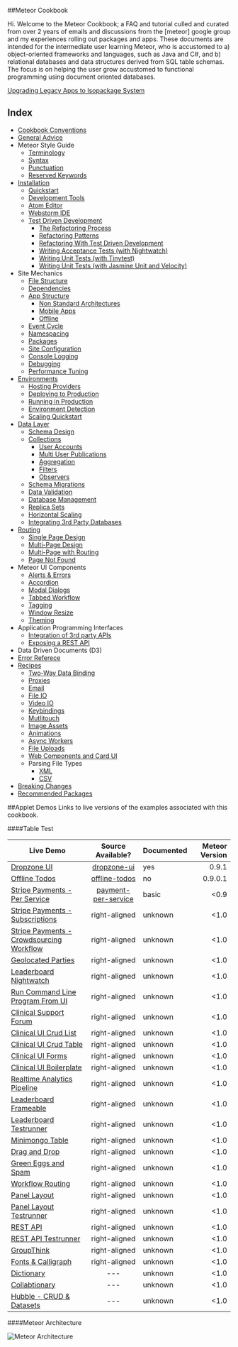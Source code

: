 ##Meteor Cookbook  

Hi.  Welcome to the Meteor Cookbook; a FAQ and tutorial culled and curated from over 2 years of emails and discussions from the [meteor] google group and my experiences rolling out packages and apps.  These documents are intended for the intermediate user learning Meteor, who is accustomed to a) object-oriented frameworks and languages, such as Java and C#, and b) relational databases and data structures derived from SQL table schemas.  The focus is on helping the user grow accustomed to functional programming using document oriented databases.


[Upgrading Legacy Apps to Isopackage System](https://github.com/awatson1978/meteor-cookbook/blob/master/cookbook/upgrading-to-0.9.x.md)  


## Index  

- [Cookbook Conventions](https://github.com/awatson1978/meteor-cookbook/blob/master/cookbook-conventions.md)  
- [General Advice](https://github.com/awatson1978/meteor-cookbook/blob/master/cookbook/general-advice.md)  
- Meteor Style Guide
  - [Terminology](https://github.com/awatson1978/meteor-cookbook/blob/master/cookbook/terminology.md)  
  - [Syntax](https://github.com/awatson1978/meteor-cookbook/blob/master/cookbook/syntax.md)  
  - [Punctuation](https://github.com/awatson1978/meteor-cookbook/blob/master/cookbook/punctuation.md)  
  - [Reserved Keywords](https://github.com/awatson1978/meteor-cookbook/blob/master/cookbook/reserved.keywords.md)  
- [Installation](https://github.com/awatson1978/meteor-cookbook/blob/master/cookbook/installation.md)  
  - [Quickstart](https://github.com/awatson1978/meteor-cookbook/blob/master/cookbook/quickstart.md)  
  - [Development Tools](https://github.com/awatson1978/meteor-cookbook/blob/master/cookbook/development-tools.md)  
  - [Atom Editor](https://github.com/awatson1978/meteor-api)  
  - [Webstorm IDE](https://github.com/awatson1978/meteor-cookbook/blob/master/cookbook/webstorm.md)
  - [Test Driven Development](https://github.com/awatson1978/meteor-cookbook/blob/master/cookbook/test-driven-development.md)  
    - [The Refactoring Process](https://github.com/awatson1978/meteor-cookbook/blob/master/cookbook/refactoring.process.md)   
    - [Refactoring Patterns](https://github.com/awatson1978/meteor-cookbook/blob/master/cookbook/refactoring.patterns.md)  
    - [Refactoring With Test Driven Development](https://github.com/awatson1978/meteor-cookbook/blob/master/cookbook/refactoring.process.tdd.md)   
    - [Writing Acceptance Tests (with Nightwatch)](https://github.com/awatson1978/meteor-cookbook/blob/master/cookbook/writing.acceptance.test.md)  
    - [Writing Unit Tests (with Tinytest)](https://github.com/awatson1978/meteor-cookbook/blob/master/cookbook/writing.unit.tests.md)  
    - [Writing Unit Tests (with Jasmine Unit and Velocity)](https://github.com/awatson1978/meteor-cookbook/blob/master/cookbook/writing.unit.tests.with.jasmine.md)  
- Site Mechanics
    - [File Structure](https://github.com/awatson1978/meteor-cookbook/blob/master/cookbook/filestructure.md)
    - [Dependencies](https://github.com/awatson1978/meteor-cookbook/blob/master/cookbook/dependencies.md)  
    - [App Structure](https://github.com/awatson1978/meteor-cookbook/blob/master/cookbook/appstructure.md) 
      - [Non Standard Architectures](https://github.com/awatson1978/meteor-cookbook/blob/master/cookbook/non-standard-architectures.md)     
      - [Mobile Apps](https://github.com/awatson1978/meteor-cookbook/blob/master/cookbook/mobile.md)  
      - [Offline](https://github.com/awatson1978/meteor-cookbook/blob/master/cookbook/offline.md)  
    - [Event Cycle](https://github.com/awatson1978/meteor-cookbook/blob/master/cookbook/event-cycle.md) 
    - [Namespacing](https://github.com/awatson1978/meteor-cookbook/blob/master/cookbook/namespacing.md) 
    - [Packages](https://github.com/awatson1978/meteor-cookbook/blob/master/cookbook/packages.md)  
    - [Site Configuration](https://github.com/awatson1978/meteor-cookbook/blob/master/cookbook/configuration.md)  
    - [Console Logging](https://github.com/awatson1978/meteor-cookbook/blob/master/cookbook/logging.md)  
    - [Debugging](https://github.com/awatson1978/meteor-cookbook/blob/master/cookbook/debugging.md)  
    - [Performance Tuning](https://github.com/awatson1978/meteor-cookbook/blob/master/cookbook/performance-tunning.md)  
- [Environments](https://github.com/awatson1978/meteor-cookbook/blob/master/cookbook/environments.md)  
  - [Hosting Providers](https://github.com/awatson1978/meteor-cookbook/blob/master/cookbook/hosting-providers.md) 
  - [Deploying to Production](https://github.com/awatson1978/meteor-cookbook/blob/master/cookbook/deploying.to.production.md)
  - [Running in Production](https://github.com/awatson1978/meteor-cookbook/blob/master/cookbook/environments-production.md)  
  - [Environment Detection](https://github.com/awatson1978/meteor-cookbook/blob/master/cookbook/environment-detection.md)  
  - [Scaling Quickstart](https://github.com/awatson1978/meteor-cookbook/blob/master/cookbook/scaling.md)  
- [Data Layer](https://github.com/awatson1978/meteor-cookbook/blob/master/cookbook/datalayer.md)  
  - [Schema Design](https://github.com/awatson1978/meteor-cookbook/blob/master/cookbook/schema-design.md)  
  - [Collections](https://github.com/awatson1978/meteor-cookbook/blob/master/cookbook/collections.md)  
    - [User Accounts](https://github.com/awatson1978/meteor-cookbook/blob/master/cookbook/accounts.md)  
    - [Multi User Publications](https://github.com/awatson1978/meteor-cookbook/blob/master/cookbook/ddp.multiuser.publications.md)    
    - [Aggregation](https://github.com/awatson1978/meteor-cookbook/blob/master/cookbook/aggregation.md)  
    - [Filters](https://github.com/awatson1978/meteor-cookbook/blob/master/cookbook/ddp.filters.md)  
    - [Observers](https://github.com/awatson1978/meteor-cookbook/blob/master/cookbook/observers.md)  
  - [Schema Migrations](https://github.com/awatson1978/meteor-cookbook/blob/master/cookbook/schema.changes.md)     
  - [Data Validation](https://github.com/awatson1978/meteor-cookbook/blob/master/cookbook/validation.md)  
  - [Database Management](https://github.com/awatson1978/meteor-cookbook/blob/master/cookbook/database-management.md)
  - [Replica Sets](https://github.com/awatson1978/meteor-cookbook/blob/master/cookbook/replica-sets.md)  
  - [Horizontal Scaling](https://github.com/awatson1978/meteor-cookbook/blob/master/cookbook/horizontal-scaling.md)  
  - [Integrating 3rd Party Databases](https://github.com/awatson1978/meteor-cookbook/blob/master/cookbook/orm.layers.md)  
- [Routing](https://github.com/EventedMind/iron-router)
  - [Single Page Design](https://github.com/awatson1978/meteor-cookbook/blob/master/cookbook/pages.single.md)
  - [Multi-Page Design](https://github.com/awatson1978/meteor-cookbook/blob/master/cookbook/pages.multi.md)
  - [Multi-Page with Routing](https://github.com/awatson1978/meteor-cookbook/blob/master/cookbook/pages.multi.router.md)  
  - [Page Not Found](https://github.com/awatson1978/meteor-cookbook/blob/master/cookbook/routing.page-not-found.md)  
- Meteor UI Components
  - [Alerts & Errors](https://github.com/awatson1978/meteor-cookbook/blob/master/cookbook/pages.alerts.md)  
  - [Accordion](https://github.com/awatson1978/meteor-cookbook/blob/master/cookbook/accordion.md)   
  - [Modal Dialogs](https://github.com/awatson1978/meteor-cookbook/blob/master/cookbook/pages.dialogs.md)
  - [Tabbed Workflow](https://github.com/awatson1978/meteor-cookbook/blob/master/cookbook/workflow.md)
  - [Tagging](https://github.com/awatson1978/meteor-cookbook/blob/master/cookbook/tagging.md)
  - [Window Resize](https://github.com/awatson1978/meteor-cookbook/blob/master/cookbook/window.resize.md)
  - [Theming](https://github.com/awatson1978/meteor-cookbook/blob/master/cookbook/theming.md)  
- Application Programming Interfaces
  - [Integration of 3rd party APIs](https://github.com/awatson1978/meteor-cookbook/blob/master/cookbook/api-wrappers.md)
  - [Exposing a REST API](https://github.com/awatson1978/meteor-cookbook/blob/master/cookbook/rest.md)
- Data Driven Documents (D3)  
- [Error Referece](https://github.com/awatson1978/meteor-cookbook/blob/master/cookbook/errors.md)  
- [Recipes](https://github.com/awatson1978/meteor-cookbook/blob/master/cookbook/recipes.md)  
  - [Two-Way Data Binding](https://github.com/awatson1978/meteor-cookbook/blob/master/cookbook/data-binding.md)  
  - [Proxies](https://github.com/awatson1978/meteor-cookbook/blob/master/cookbook/proxies.md)  
  - [Email](https://github.com/awatson1978/meteor-cookbook/blob/master/cookbook/email.md)  
  - [File IO](https://github.com/awatson1978/meteor-cookbook/blob/master/cookbook/fileio.md)  
  - [Video IO](https://github.com/awatson1978/meteor-cookbook/blob/master/cookbook/video.md)  
  - [Keybindings](https://github.com/awatson1978/meteor-cookbook/blob/master/cookbook/keybinding.md)  
  - [Mutlitouch](https://github.com/awatson1978/meteor-cookbook/blob/master/cookbook/multitouch.md)  
  - [Image Assets](https://github.com/awatson1978/meteor-cookbook/blob/master/cookbook/image-assets.md)  
  - [Animations](https://github.com/awatson1978/meteor-cookbook/blob/master/cookbook/animations.md)  
  - [Async Workers](https://github.com/awatson1978/meteor-cookbook/blob/master/cookbook/async-workers.md)  
  - [File Uploads](https://github.com/awatson1978/meteor-cookbook/blob/master/cookbook/file-uploads.md)  
  - [Web Components and Card UI](https://github.com/awatson1978/meteor-cookbook/blob/master/cookbook/card-ui.md)  
  - Parsing File Types
    - [XML](https://github.com/awatson1978/meteor-cookbook/blob/master/cookbook/files.xml.md)   
    - [CSV](https://github.com/awatson1978/meteor-cookbook/blob/master/cookbook/files.csv.md)  
- [Breaking Changes](https://github.com/awatson1978/meteor-cookbook/blob/master/cookbook/breaking-news.md)  
- [Recommended Packages](https://github.com/awatson1978/meteor-cookbook/blob/master/cookbook/packages-we-love.md)  




##Applet Demos
Links to live versions of the examples associated with this cookbook.  






 




  

####Table Test  

| Live Demo     | Source Available?|  Documented     | Meteor Version  |
| ------------- |:----------------:| ----------------|---------------:|
| [Dropzone UI](https://github.com/awatson1978/dropzone-ui) | [dropzone-ui](https://github.com/awatson1978/dropzone-ui) | yes |  0.9.1 | 
| [Offline Todos](http://offline-todos.meteor.com) | [offline-todos](https://github.com/awatson1978/offline-todos) | no | 0.9.0.1 |
| [Stripe Payments - Per Service ](http://payment-per-service.meteor.com/)  | [payment-per-service](https://github.com/awatson1978/payment-per-service) | basic | <0.9 |
| [Stripe Payments - Subscriptions ](https://github.com/awatson1978/payment-subscription) | right-aligned |  unknown |  <1.0 |
| [Stripe Payments - Crowdsourcing Workflow](https://github.com/awatson1978/payment-crowdsourcing) | right-aligned |  unknown | <1.0 |
| [Geolocated Parties](https://github.com/awatson1978/leaflet-parties)   | right-aligned | unknown | <1.0 |
| [Leaderboard Nightwatch](https://github.com/awatson1978/leaderboard-nightwatch)       | right-aligned | unknown | <1.0 |
| [Run Command Line Program From UI](https://github.com/awatson1978/exec-command-line-from-ui/tree/master) | right-aligned |  unknown | <1.0 |
| [Clinical Support Forum](http://clinical-support-forum.meteor.com/)      | right-aligned |  unknown |<1.0 |
| [Clinical UI Crud List](http://clinical-ui-crud-list.meteor.com/)    | right-aligned | unknown | <1.0 |
| [Clinical UI Crud Table](http://clinical-ui-crud-table.meteor.com/)      | right-aligned |  unknown |<1.0 |
| [Clinical UI Forms](http://clinical-ui-forms.meteor.com/)     | right-aligned | unknown | <1.0 |
| [Clinical UI Boilerplate](http://clinical-ui-boilerplate.meteor.com/)      | right-aligned |  unknown |<1.0 |
| [Realtime Analytics Pipeline](http://realtime-analytics-pipeline.meteor.com/)      | right-aligned | unknown | <1.0 |
| [Leaderboard Frameable](http://leaderboard-frameable.meteor.com)     | right-aligned | unknown | <1.0 |
| [Leaderboard Testrunner](http://leaderboard-testrunner.meteor.com)       | right-aligned |  unknown |<1.0 |
| [Minimongo Table](https://minimongo-table.meteor.com)      | right-aligned | unknown | <1.0 |
| [Drag and Drop](http://drag-and-drop.meteor.com/)        | right-aligned | unknown | <1.0 |
| [Green Eggs and Spam](https://green-eggs-and-spam.meteor.com)        | right-aligned | unknown | <1.0 |
| [Workflow Routing](http://workflow-routing.meteor.com/)      | right-aligned |  unknown |<1.0 |
| [Panel Layout](http://panel-layout.meteor.com/)         | right-aligned | unknown | <1.0 |
| [Panel Layout Testrunner](http://panel-layout-testrunner.meteor.com/)     | right-aligned | unknown | <1.0 |
| [REST API](http://rest-api.meteor.com/)               | right-aligned | unknown | <1.0 |
| [REST API Testrunner](http://rest-api-testrunner.meteor.com/)   | right-aligned |  unknown |<1.0 |
| [GroupThink](http://groupthink.meteor.com/)             | right-aligned |unknown |  <1.0 |
| [Fonts & Calligraph](http://fonts.meteor.com/)   | right-aligned |  unknown |<1.0 |
| [Dictionary](http://dictionary.meteor.com/)             | --- |  unknown |<1.0 |
| [Collabtionary](http://collabtionary.meteor.com/)       | ---      |  unknown | <1.0 |
| [Hubble - CRUD & Datasets](http://hubble.meteor.com/)   | ---      |  unknown |<1.0 |

####Meteor Architecture  

![Meteor Architecture](https://raw.githubusercontent.com/awatson1978/meteor-cookbook/master/images/Meteor%20Architecture%20-%20Dev%20to%20Prod.jpg)  
